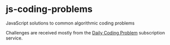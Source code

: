 # js-coding-problems
JavaScript solutions to common algorithmic coding problems

Challenges are received mostly from the [Daily Coding Problem](https://www.dailycodingproblem.com/) subscription service.

